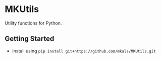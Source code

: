 # MKUtils

Utility functions for Python. 

## Getting Started
- Install using `pip install git+https://github.com/mkals/MKUtils.git`
